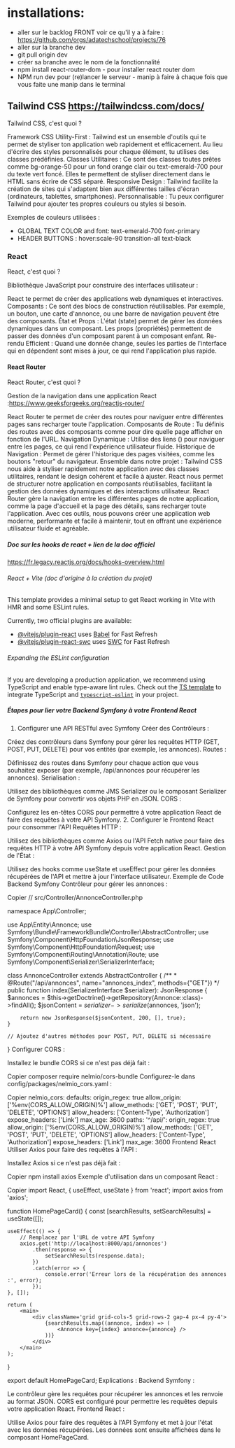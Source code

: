 # installations:

- aller sur le backlog FRONT voir ce qu'il y a à faire : https://github.com/orgs/adatechschool/projects/76
- aller sur la branche dev
- git pull origin dev
- créer sa branche avec le nom de la fonctionnalité
- npm install react-router-dom - pour installer react router dom
- NPM run dev pour (re)lancer le serveur - manip à faire à chaque fois que vous faite une manip dans le terminal



## Tailwind CSS https://tailwindcss.com/docs/
Tailwind CSS, c'est quoi ?

Framework CSS Utility-First : Tailwind est un ensemble d'outils qui te permet de styliser ton application web rapidement et efficacement. Au lieu d'écrire des styles personnalisés pour chaque élément, tu utilises des classes prédéfinies.
Classes Utilitaires : Ce sont des classes toutes prêtes comme bg-orange-50 pour un fond orange clair ou text-emerald-700 pour du texte vert foncé. Elles te permettent de styliser directement dans le HTML sans écrire de CSS séparé.
Responsive Design : Tailwind facilite la création de sites qui s'adaptent bien aux différentes tailles d'écran (ordinateurs, tablettes, smartphones).
Personnalisable : Tu peux configurer Tailwind pour ajouter tes propres couleurs ou styles si besoin.

Exemples de couleurs utilisées : 
- GLOBAL TEXT COLOR and font: text-emerald-700 font-primary
- HEADER BUTTONS : hover:scale-90 transition-all text-black


### React
React, c'est quoi ?

Bibliothèque JavaScript pour construire des interfaces utilisateur : 

React te permet de créer des applications web dynamiques et interactives.
Composants : Ce sont des blocs de construction réutilisables. Par exemple, un bouton, une carte d'annonce, ou une barre de navigation peuvent être des composants.
État et Props : L'état (state) permet de gérer les données dynamiques dans un composant. Les props (propriétés) permettent de passer des données d'un composant parent à un composant enfant.
Re-rendu Efficient : Quand une donnée change, seules les parties de l'interface qui en dépendent sont mises à jour, ce qui rend l'application plus rapide.


#### React Router
React Router, c'est quoi ?

Gestion de la navigation dans une application React :https://www.geeksforgeeks.org/reactjs-router/

React Router te permet de créer des routes pour naviguer entre différentes pages sans recharger toute l'application.
Composants de Route : Tu définis des routes avec des composants comme <Route> pour dire quelle page afficher en fonction de l'URL.
Navigation Dynamique : Utilise des liens (<Link>) pour naviguer entre les pages, ce qui rend l'expérience utilisateur fluide.
Historique de Navigation : Permet de gérer l'historique des pages visitées, comme les boutons "retour" du navigateur.
Ensemble dans notre projet :
Tailwind CSS nous aide à styliser rapidement notre application avec des classes utilitaires, rendant le design cohérent et facile à ajuster.
React nous permet de structurer notre application en composants réutilisables, facilitant la gestion des données dynamiques et des interactions utilisateur.
React Router gère la navigation entre les différentes pages de notre application, comme la page d'accueil et la page des détails, sans recharger toute l'application.
Avec ces outils, nous pouvons créer une application web moderne, performante et facile à maintenir, tout en offrant une expérience utilisateur fluide et agréable.


##### Doc sur les hooks de react + lien de la doc officiel
https://fr.legacy.reactjs.org/docs/hooks-overview.html



###### React + Vite (doc d'origine à la création du projet)

This template provides a minimal setup to get React working in Vite with HMR and some ESLint rules.

Currently, two official plugins are available:

- [@vitejs/plugin-react](https://github.com/vitejs/vite-plugin-react/blob/main/packages/plugin-react/README.md) uses [Babel](https://babeljs.io/) for Fast Refresh
- [@vitejs/plugin-react-swc](https://github.com/vitejs/vite-plugin-react-swc) uses [SWC](https://swc.rs/) for Fast Refresh

###### Expanding the ESLint configuration

If you are developing a production application, we recommend using TypeScript and enable type-aware lint rules. Check out the [TS template](https://github.com/vitejs/vite/tree/main/packages/create-vite/template-react-ts) to integrate TypeScript and [`typescript-eslint`](https://typescript-eslint.io) in your project.



##### Étapes pour lier votre Backend Symfony à votre Frontend React
1. Configurer une API RESTful avec Symfony
Créer des Contrôleurs :

Créez des contrôleurs dans Symfony pour gérer les requêtes HTTP (GET, POST, PUT, DELETE) pour vos entités (par exemple, les annonces).
Routes :

Définissez des routes dans Symfony pour chaque action que vous souhaitez exposer (par exemple, /api/annonces pour récupérer les annonces).
Serialisation :

Utilisez des bibliothèques comme JMS Serializer ou le composant Serializer de Symfony pour convertir vos objets PHP en JSON.
CORS :

Configurez les en-têtes CORS pour permettre à votre application React de faire des requêtes à votre API Symfony.
2. Configurer le Frontend React pour consommer l'API
Requêtes HTTP :

Utilisez des bibliothèques comme Axios ou l'API Fetch native pour faire des requêtes HTTP à votre API Symfony depuis votre application React.
Gestion de l'État :

Utilisez des hooks comme useState et useEffect pour gérer les données récupérées de l'API et mettre à jour l'interface utilisateur.
Exemple de Code
Backend Symfony
Contrôleur pour gérer les annonces :

Copier
// src/Controller/AnnonceController.php

namespace App\Controller;

use App\Entity\Annonce;
use Symfony\Bundle\FrameworkBundle\Controller\AbstractController;
use Symfony\Component\HttpFoundation\JsonResponse;
use Symfony\Component\HttpFoundation\Request;
use Symfony\Component\Routing\Annotation\Route;
use Symfony\Component\Serializer\SerializerInterface;

class AnnonceController extends AbstractController
{
    /**
     * @Route("/api/annonces", name="annonces_index", methods={"GET"})
     */
    public function index(SerializerInterface $serializer): JsonResponse
    {
        $annonces = $this->getDoctrine()->getRepository(Annonce::class)->findAll();
        $jsonContent = $serializer->serialize($annonces, 'json');

        return new JsonResponse($jsonContent, 200, [], true);
    }

    // Ajoutez d'autres méthodes pour POST, PUT, DELETE si nécessaire
}
Configurer CORS :

Installez le bundle CORS si ce n'est pas déjà fait :

Copier
composer require nelmio/cors-bundle
Configurez-le dans config/packages/nelmio_cors.yaml :

Copier
nelmio_cors:
    defaults:
        origin_regex: true
        allow_origin: ['%env(CORS_ALLOW_ORIGIN)%']
        allow_methods: ['GET', 'POST', 'PUT', 'DELETE', 'OPTIONS']
        allow_headers: ['Content-Type', 'Authorization']
        expose_headers: ['Link']
        max_age: 3600
    paths:
        '^/api/':
            origin_regex: true
            allow_origin: ['%env(CORS_ALLOW_ORIGIN)%']
            allow_methods: ['GET', 'POST', 'PUT', 'DELETE', 'OPTIONS']
            allow_headers: ['Content-Type', 'Authorization']
            expose_headers: ['Link']
            max_age: 3600
Frontend React
Utiliser Axios pour faire des requêtes à l'API :

Installez Axios si ce n'est pas déjà fait :

Copier
npm install axios
Exemple d'utilisation dans un composant React :

Copier
import React, { useEffect, useState } from 'react';
import axios from 'axios';

function HomePageCard() {
    const [searchResults, setSearchResults] = useState([]);

    useEffect(() => {
        // Remplacez par l'URL de votre API Symfony
        axios.get('http://localhost:8000/api/annonces')
            .then(response => {
                setSearchResults(response.data);
            })
            .catch(error => {
                console.error('Erreur lors de la récupération des annonces :', error);
            });
    }, []);

    return (
        <main>
            <div className='grid grid-cols-5 grid-rows-2 gap-4 px-4 py-4'>
                {searchResults.map((annonce, index) => (
                    <Annonce key={index} annonce={annonce} />
                ))}
            </div>
        </main>
    );
}

export default HomePageCard;
Explications :
Backend Symfony :

Le contrôleur gère les requêtes pour récupérer les annonces et les renvoie au format JSON.
CORS est configuré pour permettre les requêtes depuis votre application React.
Frontend React :

Utilise Axios pour faire des requêtes à l'API Symfony et met à jour l'état avec les données récupérées.
Les données sont ensuite affichées dans le composant HomePageCard.
